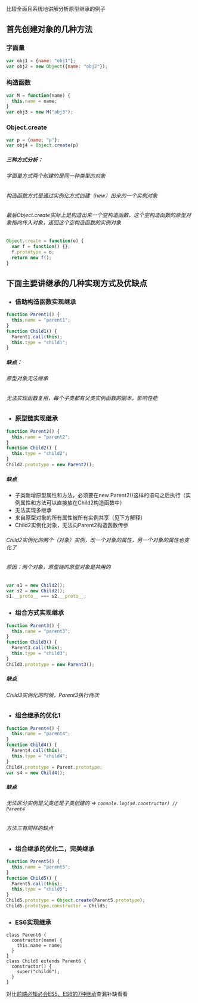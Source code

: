 比较全面且系统地讲解分析原型继承的例子

## 首先创建对象的几种方法
### 字面量
```js
var obj1 = {name: "obj1"};
var obj2 = new Object({name: "obj2"});
```
### 构造函数
```js
var M = function(name) {
  this.name = name;
}
var obj3 = new M("obj3");
```
### Object.create
```js
var p = {name: "p"};
var obj4 = Object.create(p)
```
##### 三种方式分析：
###### 字面量方式两个创建的是同一种类型的对象
###### 构造函数方式是通过实例化方式创建（new）出来的一个实例对象
###### 最后Object.create实际上是构造出来一个空构造函数，这个空构造函数的原型对象指向传入对象，返回这个空构造函数的实例对象
```js
Object.create = function(o) {
  var f = function() {};
  f.prototype = o;
  return new f();
}
```

## 下面主要讲继承的几种实现方式及优缺点
+ ### 借助构造函数实现继承
```js
function Parent1() {
  this.name = "parent1";
}
function Child1() {
  Parent1.call(this);
  this.type = "child1";
}
```
##### 缺点：
###### 原型对象无法继承
###### 无法实现函数复用，每个子类都有父类实例函数的副本，影响性能

+ ### 原型链实现继承
```js
function Parent2() {
  this.name = "parent2";
}
function Child2() {
  this.type = "child2";
}
Child2.prototype = new Parent2();
```
##### 缺点
- 子类新增原型属性和方法，必须要在new Parent2()这样的语句之后执行（实例属性和方法可以直接放在Child2构造函数中）
- 无法实现多继承
- 来自原型对象的所有属性被所有实例共享（见下方解释）
- Child2实例化对象，无法向Parent2构造函数传参
###### Child2实例化的两个（对象）实例，改一个对象的属性，另一个对象的属性也变化了
###### 原因：两个对象，原型链的原型对象是共用的
```js
var s1 = new Child2();
var s2 = new Child2();
s1.__proto__ === s2.__proto__;
```

+ ### 组合方式实现继承
```js
function Parent3() {
  this.name = "parent3";
}
function Child3() {
  Parent3.call(this);
  this.type = "child3";
}
Child3.prototype = new Parent3();
```
##### 缺点
###### Child3实例化的时候，Parent3执行两次

+ ### 组合继承的优化1
```js
function Parent4() {
  this.name = "parent4";
}
function Child4() {
  Parent4.call(this);
  this.type = "child4";
}
Child4.prototype = Parent.prototype;
var s4 = new Child4();
```
##### 缺点
###### 无法区分实例是父类还是子类创建的 => `console.log(s4.constructor) // Parent4`
###### 方法三有同样的缺点

+ ### 组合继承的优化二，完美继承
```js
function Parent5() {
  this.name = "parent5";
}
function Child5() {
  Parent5.call(this);
  this.type = "child5";
}
Child5.prototype = Object.create(Parent5.prototype);
Child5.prototype.constructor = Child5;
```

+ ### ES6实现继承
```es6
class Parent6 {
  constructor(name) {
    this.name = name;
  }
}
class Child6 extends Parent6 {
  constructor() {
    super("child6");
  }
}
```

对比[前端必知必会ES5、ES6的7种继承](https://juejin.im/post/5d259684e51d454d56535874?utm_source=gold_browser_extension)查漏补缺看看
